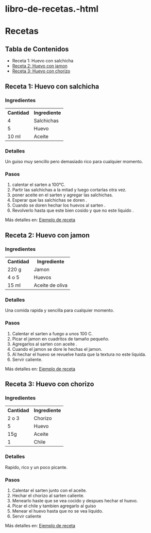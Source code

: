 # libro-de-recetas.-html
<!DOCTYPE html>
<html lang="es">
<head>
    <meta charset="UTF-8">
    <meta name="viewport" content="width=device-width, initial-scale=1.0">
</head>
<body>

<h1> Recetas</h1>

<h2>Tabla de Contenidos</h2>
<ul>
    <li><a>Receta 1: Huevo con salchicha</a></li>
    <li><a href="#receta2">Receta 2: Huevo con jamon</a></li>
    <li><a href="#receta3">Receta 3: Huevo con chorizo</a></li>
</ul>

<h2 id="receta1">Receta 1: Huevo con salchicha</h2>
<h3>Ingredientes</h3>
<table>
    <tr>
        <th>Cantidad</th>
        <th>Ingrediente</th>
    </tr>
    <tr>
        <td>4</td>
        <td>Salchichas</td>
    </tr>
    <tr>
        <td>5</td>
        <td>Huevo</td>
    </tr>
    <tr>
        <td>10 ml</td>
        <td>Aceite</td>
    </tr>
    
    
</table>
<h3>Detalles</h3>
<p>Un guiso muy sencillo pero demasiado rico para cualquier momento.</p>
<h3>Pasos</h3>
<ol>
    <li>calentar el sarten a 100°C.</li>
    <li>Partir las salchichas a la mitad y luego cortarlas otra vez.</li>
    <li>poner aceite en el sarten y agregar las salchichas.</li>
    <li>Esperar que las salchichas se doren .</li>
    <li>Cuando se doren hechar los huevos al sarten .</li>
    <li>Revolverlo hasta que este bien cosido y que no este liquido .</li>
</ol>
<p>Más detalles en: <a href="https://www.pronacatqma.com/recetas-h/recipe/7350-huevo-revuelto-con-salchicha.html" target="_blank">Ejemplo de receta</a></p>

<h2 id="receta2">Receta 2: Huevo con jamon</h2>
<h3>Ingredientes</h3>
<table>
    <tr>
        <th>Cantidad</th>
        <th>Ingrediente</th>
    </tr>
    <tr>
        <td>220 g</td>
        <td>Jamon</td>
    </tr>
    <tr>
        <td>4 o 5</td>
        <td>Huevos</td>
    </tr>
    <tr>
        <td>15 ml</td>
        <td>Aceite de oliva</td>
    </tr>
</table>
<h3>Detalles</h3>
<p>Una comida rapida y sencilla para cualquier momento.</p>
<h3>Pasos</h3>
<ol>
    <li>Calentar el sarten a fuego a unos 100 C.</li>
    <li>Picar el jamon en cuadritos de tamaño pequeño.</li>
    <li>Agregarlos al sarten con aceite .</li>
    <li>Cuando el jamon se dore le hechas el jamon.</li>
    <li>Al hechar el huevo se revuelve hasta que la textura no este liquida.</li>
    <li>Servir caliente.</li>
</ol>
<p>Más detalles en: <a href="https://cookpad.com/mx/recetas/16835867-huevo-revuelto-con-jamon" target="_blank">Ejemplo de receta</a></p>

<h2 id="receta3">Receta 3: Huevo con chorizo</h2>
<h3>Ingredientes</h3>
<table>
    <tr>
        <th>Cantidad</th>
        <th>Ingrediente</th>
    </tr>
    <tr>
        <td>2 o 3 </td>
        <td>Chorizo</td>
    </tr>
    <tr>
        <td>5 </td>
        <td>Huevo</td>
    </tr>
    <tr>
        <td>15g</td>
        <td>Aceite</td>
    </tr>
    <tr>
        <td>1</td>
        <td>Chile</td>
    </tr>
</table>
<h3>Detalles</h3>
<p>Rapido, rico y un poco picante.</p>
<h3>Pasos</h3>
<ol>
    <li>Calentar el sarten junto con el aceite.</li>
    <li>Hechar el chorizo al sarten caliente.</li>
    <li>Menearlo haste que se vea cocido y despues hechar el huevo.</li>
    <li>Picar el chile y tambien agregarlo al guiso</li>
    <li>Menear el huevo hasta que no se vea liquido.</li>
    <li>Servir caliente</li>
</ol>
<p>Más detalles en: <a href="https://www.vvsupremo.com/recipe/chorizo-con-huevo/" target="_blank">Ejemplo de receta</a></p>
